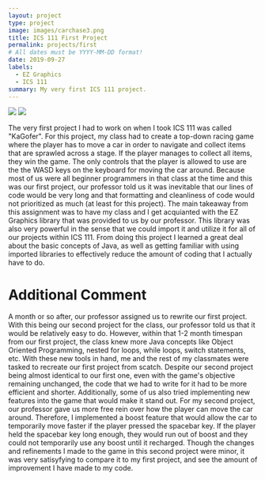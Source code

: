 ```yaml
---
layout: project
type: project
image: images/carchase3.png
title: ICS 111 First Project
permalink: projects/first
# All dates must be YYYY-MM-DD format!
date: 2019-09-27
labels:
  - EZ Graphics
  - ICS 111
summary: My very first ICS 111 project.
---
```


<img class="ui image" src="{{ site.baseurl }}/images/carchase.PNG">

<img class="ui image" src="{{ site.baseurl }}/images/carchase2.PNG">

The very first project I had to work on when I took ICS 111 was called "KaGofer". For this project, my class had to create a top-down racing game where the player has to move a car in order to navigate and collect items that are sprawled across a stage. If the player manages to collect all items, they win the game. The only controls that the player is allowed to use are the the WASD keys on the keyboard for moving the car around. Because most of us were all beginner programmers in that class at the time and this was our first project, our professor told us it was inevitable that our lines of code would be very long and that formatting and cleanliness of code would not prioritized as much (at least for this project). The main takeaway from this assignment was to have my class and I get acquianted with the EZ Graphics library that was provided to us by our professor. This library was also very powerful in the sense that we could import it and utilize it for all of our projects within ICS 111. From doing this project I learned a great deal about the basic concepts of Java, as well as getting familiar with using imported libraries to effectively reduce the amount of coding that I actually have to do. 

# Additional Comment

A month or so after, our professor assigned us to rewrite our first project. With this being our second project for the class, our professor told us that it would be relatively easy to do. However, within that 1-2 month timespan from our first project, the class knew more Java concepts like Object Oriented Programming, nested for loops, while loops, switch statements, etc. With these new tools in hand, me and the rest of my classmates were tasked to recreate our first project from scatch. Despite our second project being almost identical to our first one, even with the game's objective remaining unchanged, the code that we had to write for it had to be more efficient and shorter. Additionally, some of us also tried implementing new features into the game that would make it stand out. For my second project, our professor gave us more free rein over how the player can move the car around. Therefore, I implemented a boost feature that would allow the car to temporarily move faster if the player pressed the spacebar key. If the player held the spacebar key long enough, they would run out of boost and they could not temporarily use any boost until it recharged. Though the changes and refinements I made to the game in this second project were minor, it was very satisyfying to compare it to my first project, and see the amount of improvement I have made to my code.

